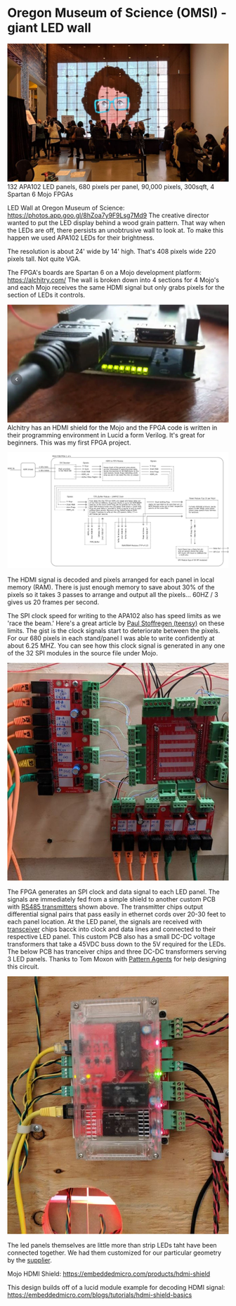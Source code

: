 # Oregon Museum of Science (OMSI) - giant LED wall

![splash](https://github.com/hydronics2/HDMI-to-FPGA-to-APA102-Pixels/blob/master/splash.JPG)
132 APA102 LED panels, 680 pixels per panel, 90,000 pixels, 300sqft, 4 Spartan 6 Mojo FPGAs


LED Wall at Oregon Museum of Science: https://photos.app.goo.gl/8hZoa7y9F9Lsg7Md9
The creative director wanted to put the LED display behind a wood grain pattern. That way when the LEDs are off, there persists an unobtrusive wall to look at. To make this happen we used APA102 LEDs for their brightness. 

The resolution is about 24' wide by 14' high. That's 408 pixels wide 220 pixels tall. Not quite VGA. 

The FPGA's boards are Spartan 6 on a Mojo development platform: https://alchitry.com/ The wall is broken down into 4 sections for 4 Mojo's and each Mojo receives the same HDMI signal but only grabs pixels for the section of LEDs it controls. 

![splash](https://github.com/hydronics2/HDMI-to-FPGA-to-APA102-Pixels/blob/master/hdmi_shield.JPG)
Alchitry has an HDMI shield for the Mojo and the FPGA code is written in their programming environment in Lucid a form Verilog. It's great for beginners. This was my first FPGA project.

![overview](https://github.com/hydronics2/HDMI-to-FPGA-to-APA102-Pixels/blob/master/FPGA_overview2.JPG)

The HDMI signal is decoded and pixels arranged for each panel in local memory (RAM). There is just enough memory to save about 30% of the pixels so it takes 3 passes to arrange and output all the pixels... 60HZ / 3 gives us 20 frames per second.  

The SPI clock speed for writing to the APA102 also has speed limits as we 'race the beam.' Here's a great article by [Paul Stoffregen (teensy)](https://www.pjrc.com/why-apa102-leds-have-trouble-at-24-mhz/) on these limits. The gist is the clock signals start to deteriorate between the pixels. For our 680 pixels in each stand/panel I was able to write confidently at about 6.25 MHZ. You can see how this clock signal is generated in any one of the 32 SPI modules in the source file under Mojo.

![rs485_transmitter](https://github.com/hydronics2/HDMI-to-FPGA-to-APA102-Pixels/blob/master/RS_485%20trasmitter2.JPG)

The FPGA generates an SPI clock and data signal to each LED panel. The signals are immediately fed from a simple shield to another custom PCB with [RS485 transmitters](https://www.digikey.com/product-detail/en/texas-instruments/AM26LV31EIDR/296-24690-1-ND/2092512) shown above. The transmitter chips output differential signal pairs that pass easily in ethernet cords over 20-30 feet to each panel location. At the LED panel, the signals are received with [transceiver](https://www.digikey.com/product-detail/en/maxlinear-inc/SP485EN-L-TR/1016-1829-1-ND/3586546) chips bacck into clock and data lines and connected to their respective LED panel. This custom PCB also has a small DC-DC voltage transformers that take a 45VDC buss down to the 5V required for the LEDs.  The below PCB has tranceiver chips and three DC-DC transformers serving 3 LED panels. Thanks to Tom Moxon with [Pattern Agents](http://patternagents.com/) for help designing this circuit.

![tranceivers](https://github.com/hydronics2/HDMI-to-FPGA-to-APA102-Pixels/blob/master/rs_485%20receiver%20board.JPG)


The led panels themselves are little more than strip LEDs taht have been connected together.  We had them customized for our particular geometry by the [supplier](https://www.aliexpress.com/store/product/30-40-pixels-RGB-full-color-WS2812B-Flexible-LED-Pixel-Panel-Light-DC5V/701799_32601735218.html).


Mojo HDMI Shield: https://embeddedmicro.com/products/hdmi-shield

This design builds off of a lucid module example for decoding HDMI signal: https://embeddedmicro.com/blogs/tutorials/hdmi-shield-basics

